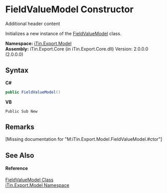 # FieldValueModel Constructor 
Additional header content 

Initializes a new instance of the <a href="T_iTin_Export_Model_FieldValueModel">FieldValueModel</a> class.

**Namespace:**&nbsp;<a href="N_iTin_Export_Model">iTin.Export.Model</a><br />**Assembly:**&nbsp;iTin.Export.Core (in iTin.Export.Core.dll) Version: 2.0.0.0 (2.0.0.0)

## Syntax

**C#**<br />
``` C#
public FieldValueModel()
```

**VB**<br />
``` VB
Public Sub New
```


## Remarks
\[Missing <remarks> documentation for "M:iTin.Export.Model.FieldValueModel.#ctor"\]

## See Also


#### Reference
<a href="T_iTin_Export_Model_FieldValueModel">FieldValueModel Class</a><br /><a href="N_iTin_Export_Model">iTin.Export.Model Namespace</a><br />
